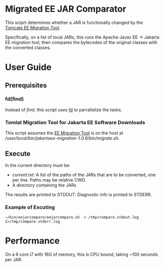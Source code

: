 Migrated EE JAR Comparator
====================

This sciprt determines whether a JAR is functionally changed by the [Tomcate EE Migration Tool](https://tomcat.apache.org/download-migration.cgi).

Specifically, on a list of local JARs, this runs the Apache Javax EE -> Jakarta EE migration tool, then compares 
the bytecodes of the original classes with the converted classes. 

# User Guide

## Prerequisites

### fd(find)

Instead of _find_, this script uses [fd](https://github.com/sharkdp/fd) to parrallelize the tasks.

### Tomlat Migration Tool for Jakarta EE Software Downloads

This script assumes the [EE Migration Tool](https://tomcat.apache.org/download-migration.cgi) is on the host at 
_/user/local/bin/jakartaee-migration-1.0.9/bin/migrate.sh_.


## Execute


In the current directory must be:
* _current.txt_: A list of the paths of the JARs that are to be converted, one per line. Paths may be relative CWD.
* A directory containing the JARs 

The results are printed to STDOUT.  Diagnostic info is printed to STDERR. 

### Example of Excuting

```
~/bin/eejarcompare/eejarcompare.sh  > /tmp/compare.stdout.log 2>/tmp/compare.stderr.log
```

# Performance

On a 6 core i7 with 16G of memory, this is CPU bound, taking ~100 seconds per JAR.

